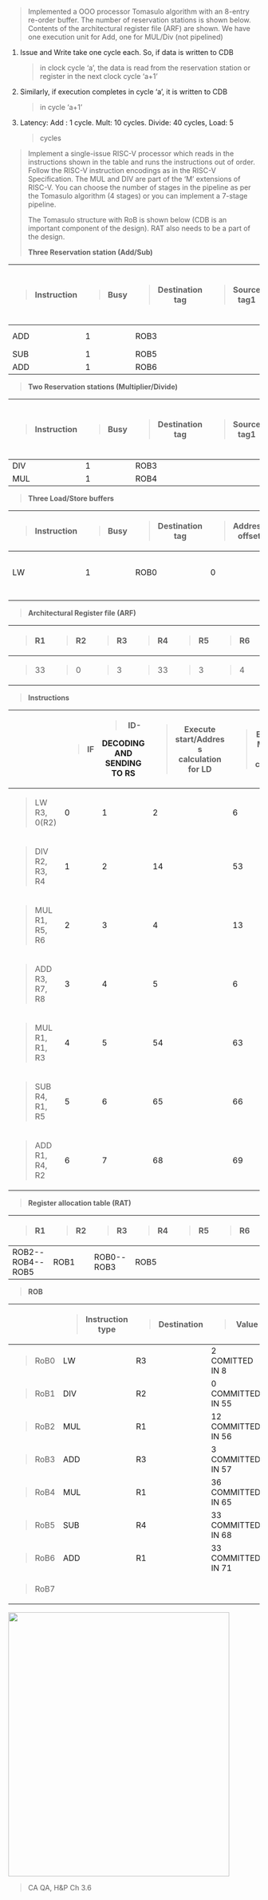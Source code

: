 > Implemented a OOO processor Tomasulo algorithm with an 8-entry
> re-order buffer. The number of reservation stations is shown below.
> Contents of the architectural register file (ARF) are shown. We have
> one execution unit for Add, one for MUL/Div (not pipelined)

1.  Issue and Write take one cycle each. So, if data is written to CDB
    > in clock cycle ‘a’, the data is read from the reservation station
    > or register in the next clock cycle ‘a+1’

2.  Similarly, if execution completes in cycle ‘a’, it is written to CDB
    > in cycle ‘a+1’

3.  Latency: Add : 1 cycle. Mult: 10 cycles. Divide: 40 cycles, Load: 5
    > cycles

> Implement a single-issue RISC-V processor which reads in the
> instructions shown in the table and runs the instructions out of
> order. Follow the RISC-V instruction encodings as in the RISC-V
> Specification. The MUL and DIV are part of the ‘M’ extensions of
> RISC-V. You can choose the number of stages in the pipeline as per the
> Tomasulo algorithm (4 stages) or you can implement a 7-stage pipeline.
>
> The Tomasulo structure with RoB is shown below (CDB is an important
> component of the design). RAT also needs to be a part of the design.
>
> **Three Reservation station (Add/Sub)**

<table>
<thead>
<tr class="header">
<th><blockquote>
<p>Instruction</p>
</blockquote></th>
<th><blockquote>
<p>Busy</p>
</blockquote></th>
<th><blockquote>
<p>Destination tag</p>
</blockquote></th>
<th><blockquote>
<p>Source tag1</p>
</blockquote></th>
<th><blockquote>
<p>Source tag2</p>
</blockquote></th>
<th><blockquote>
<p>Value of source 1</p>
</blockquote></th>
<th><blockquote>
<p>Value of source 2</p>
</blockquote></th>
</tr>
</thead>
<tbody>
<tr class="odd">
<td>ADD</td>
<td>1</td>
<td>ROB3</td>
<td></td>
<td></td>
<td>1--R7</td>
<td>2--R8 ISSUED IN 5</td>
</tr>
<tr class="even">
<td>SUB</td>
<td>1</td>
<td>ROB5</td>
<td></td>
<td></td>
<td>36</td>
<td>R5--3</td>
</tr>
<tr class="odd">
<td>ADD</td>
<td>1</td>
<td>ROB6</td>
<td></td>
<td></td>
<td>33</td>
<td>0</td>
</tr>
</tbody>
</table>

> **Two Reservation stations (Multiplier/Divide)**

<table>
<thead>
<tr class="header">
<th><blockquote>
<p>Instruction</p>
</blockquote></th>
<th><blockquote>
<p>Busy</p>
</blockquote></th>
<th><blockquote>
<p>Destination tag</p>
</blockquote></th>
<th><blockquote>
<p>Source tag1</p>
</blockquote></th>
<th><blockquote>
<p>Source tag2</p>
</blockquote></th>
<th><blockquote>
<p>Value of source 1</p>
</blockquote></th>
<th><blockquote>
<p>Value of source 2</p>
</blockquote></th>
</tr>
</thead>
<tbody>
<tr class="odd">
<td>DIV</td>
<td>1</td>
<td>ROB3</td>
<td></td>
<td></td>
<td>2</td>
<td>R4--5</td>
</tr>
<tr class="even">
<td>MUL</td>
<td>1</td>
<td>ROB4</td>
<td></td>
<td></td>
<td>12</td>
<td>3</td>
</tr>
</tbody>
</table>

> **Three Load/Store buffers**

<table>
<thead>
<tr class="header">
<th><blockquote>
<p>Instruction</p>
</blockquote></th>
<th><blockquote>
<p>Busy</p>
</blockquote></th>
<th><blockquote>
<p>Destination tag</p>
</blockquote></th>
<th><blockquote>
<p>Address offset</p>
</blockquote></th>
<th><blockquote>
<p>Source register</p>
</blockquote></th>
</tr>
</thead>
<tbody>
<tr class="odd">
<td>LW</td>
<td>1</td>
<td>ROB0</td>
<td>0</td>
<td>R2--16 ISSUED TO EX IN CYCLE 2</td>
</tr>
<tr class="even">
<td></td>
<td></td>
<td></td>
<td></td>
<td></td>
</tr>
<tr class="odd">
<td></td>
<td></td>
<td></td>
<td></td>
<td></td>
</tr>
</tbody>
</table>

> **Architectural Register file (ARF)**

<table>
<thead>
<tr class="header">
<th><blockquote>
<p>R1</p>
</blockquote></th>
<th><blockquote>
<p>R2</p>
</blockquote></th>
<th><blockquote>
<p>R3</p>
</blockquote></th>
<th><blockquote>
<p>R4</p>
</blockquote></th>
<th><blockquote>
<p>R5</p>
</blockquote></th>
<th><blockquote>
<p>R6</p>
</blockquote></th>
<th><blockquote>
<p>R7</p>
</blockquote></th>
<th><blockquote>
<p>R8</p>
</blockquote></th>
<th><blockquote>
<p>R9</p>
</blockquote></th>
<th><blockquote>
<p>R10</p>
</blockquote></th>
</tr>
</thead>
<tbody>
<tr class="odd">
<td><blockquote>
<p>33</p>
</blockquote></td>
<td><blockquote>
<p>0</p>
</blockquote></td>
<td><blockquote>
<p>3</p>
</blockquote></td>
<td><blockquote>
<p>33</p>
</blockquote></td>
<td><blockquote>
<p>3</p>
</blockquote></td>
<td><blockquote>
<p>4</p>
</blockquote></td>
<td><blockquote>
<p>1</p>
</blockquote></td>
<td><blockquote>
<p>2</p>
</blockquote></td>
<td><blockquote>
<p>2</p>
</blockquote></td>
<td><blockquote>
<p>3</p>
</blockquote></td>
</tr>
</tbody>
</table>

> **Instructions**

<table>
<thead>
<tr class="header">
<th></th>
<th><blockquote>
<p>IF</p>
</blockquote></th>
<th><blockquote>
<p>ID-</p>
</blockquote>
<p>DECODING AND SENDING TO RS</p></th>
<th><blockquote>
<p>Execute start/Addres s calculation for LD</p>
</blockquote></th>
<th><blockquote>
<p>Execute/ Memory access complete</p>
</blockquote></th>
<th><blockquote>
<p>Write to CDB</p>
</blockquote></th>
<th><blockquote>
<p>Commit</p>
</blockquote></th>
</tr>
</thead>
<tbody>
<tr class="odd">
<td><blockquote>
<p>LW R3, 0(R2)</p>
</blockquote></td>
<td>0</td>
<td>1</td>
<td>2</td>
<td>6</td>
<td>7</td>
<td>8</td>
</tr>
<tr class="even">
<td><blockquote>
<p>DIV R2, R3, R4</p>
</blockquote></td>
<td>1</td>
<td>2</td>
<td>14</td>
<td>53</td>
<td>54</td>
<td>55</td>
</tr>
<tr class="odd">
<td><blockquote>
<p>MUL R1, R5, R6</p>
</blockquote></td>
<td>2</td>
<td>3</td>
<td>4</td>
<td>13</td>
<td>14</td>
<td>56</td>
</tr>
<tr class="even">
<td><blockquote>
<p>ADD R3, R7, R8</p>
</blockquote></td>
<td>3</td>
<td>4</td>
<td>5</td>
<td>6</td>
<td>7</td>
<td>57</td>
</tr>
<tr class="odd">
<td><blockquote>
<p>MUL R1, R1, R3</p>
</blockquote></td>
<td>4</td>
<td>5</td>
<td>54</td>
<td>63</td>
<td>64</td>
<td>65</td>
</tr>
<tr class="even">
<td><blockquote>
<p>SUB R4, R1, R5</p>
</blockquote></td>
<td>5</td>
<td>6</td>
<td>65</td>
<td>66</td>
<td>67</td>
<td>68</td>
</tr>
<tr class="odd">
<td><blockquote>
<p>ADD R1, R4, R2</p>
</blockquote></td>
<td>6</td>
<td>7</td>
<td>68</td>
<td>69</td>
<td>70</td>
<td>71</td>
</tr>
</tbody>
</table>

> **Register allocation table (RAT)**

<table>
<thead>
<tr class="header">
<th><blockquote>
<p>R1</p>
</blockquote></th>
<th><blockquote>
<p>R2</p>
</blockquote></th>
<th><blockquote>
<p>R3</p>
</blockquote></th>
<th><blockquote>
<p>R4</p>
</blockquote></th>
<th><blockquote>
<p>R5</p>
</blockquote></th>
<th><blockquote>
<p>R6</p>
</blockquote></th>
<th><blockquote>
<p>R7</p>
</blockquote></th>
<th><blockquote>
<p>R8</p>
</blockquote></th>
<th><blockquote>
<p>R9</p>
</blockquote></th>
<th><blockquote>
<p>R10</p>
</blockquote></th>
</tr>
</thead>
<tbody>
<tr class="odd">
<td>ROB2--ROB4--ROB5</td>
<td>ROB1</td>
<td>ROB0--ROB3</td>
<td>ROB5</td>
<td></td>
<td></td>
<td></td>
<td></td>
<td></td>
<td></td>
</tr>
</tbody>
</table>

> **ROB**

<table>
<thead>
<tr class="header">
<th></th>
<th><blockquote>
<p>Instruction type</p>
</blockquote></th>
<th><blockquote>
<p>Destination</p>
</blockquote></th>
<th><blockquote>
<p>Value</p>
</blockquote></th>
</tr>
</thead>
<tbody>
<tr class="odd">
<td><blockquote>
<p>RoB0</p>
</blockquote></td>
<td>LW</td>
<td>R3</td>
<td>2 COMITTED IN 8</td>
</tr>
<tr class="even">
<td><blockquote>
<p>RoB1</p>
</blockquote></td>
<td>DIV</td>
<td>R2</td>
<td>0 COMMITTED IN 55</td>
</tr>
<tr class="odd">
<td><blockquote>
<p>RoB2</p>
</blockquote></td>
<td>MUL</td>
<td>R1</td>
<td>12 COMMITTED IN 56</td>
</tr>
<tr class="even">
<td><blockquote>
<p>RoB3</p>
</blockquote></td>
<td>ADD</td>
<td>R3</td>
<td>3 COMMITTED IN 57</td>
</tr>
<tr class="odd">
<td><blockquote>
<p>RoB4</p>
</blockquote></td>
<td>MUL</td>
<td>R1</td>
<td>36 COMMITTED IN 65</td>
</tr>
<tr class="even">
<td><blockquote>
<p>RoB5</p>
</blockquote></td>
<td>SUB</td>
<td>R4</td>
<td>33 COMMITTED IN 68</td>
</tr>
<tr class="odd">
<td><blockquote>
<p>RoB6</p>
</blockquote></td>
<td>ADD</td>
<td>R1</td>
<td>33 COMMITTED IN 71</td>
</tr>
<tr class="even">
<td><blockquote>
<p>RoB7</p>
</blockquote></td>
<td></td>
<td></td>
<td></td>
</tr>
</tbody>
</table>

<img src="media/image1.png" style="width:4.61915in;height:5.51906in" />

> CA QA, H&P Ch 3.6
